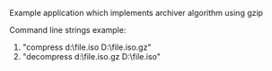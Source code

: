 Example application which implements archiver algorithm using gzip

Command line strings example:

1. "compress d:\file.iso D:\file.iso.gz"
2. "decompress d:\file.iso.gz D:\file.iso"
